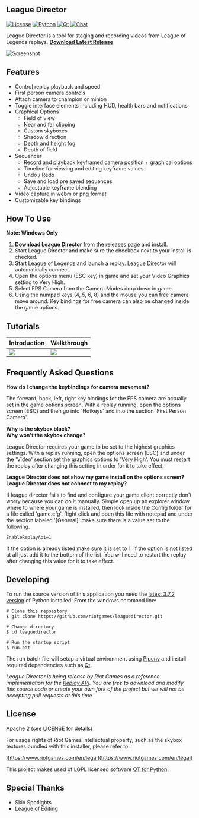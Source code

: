 ## League Director
[![License](https://img.shields.io/badge/license-Apache%202-blue.svg)](https://github.com/riotgames/leaguedirector/blob/master/LICENSE)
[![Python](https://img.shields.io/badge/python-3.7-brightgreen.svg)](https://www.python.org/downloads/release/python-372/)
[![Qt](https://img.shields.io/badge/pyside2-5.12.0-brightgreen.svg)](https://www.qt.io/qt-for-python)
[![Chat](https://img.shields.io/badge/chat-on%20discord-lightgrey.svg)](https://discord.gg/7j5fdRp)

League Director is a tool for staging and recording videos from League of Legends replays. **[Download Latest Release](https://github.com/riotgames/leaguedirector/releases/latest)**

![Screenshot](resources/screenshot.png)

## Features

* Control replay playback and speed
* First person camera controls
* Attach camera to champion or minion
* Toggle interface elements including HUD, health bars and notifications
* Graphical Options
  - Field of view
  - Near and far clipping
  - Custom skyboxes
  - Shadow direction
  - Depth and height fog
  - Depth of field
* Sequencer
  - Record and playback keyframed camera position + graphical options
  - Timeline for viewing and editing keyframe values
  - Undo / Redo
  - Save and load pre saved sequences
  - Adjustable keyframe blending
* Video capture in webm or png format
* Customizable key bindings

## How To Use

**Note: Windows Only**

1. **[Download League Director](https://github.com/riotgames/leaguedirector/releases/latest)** from the releases page and install.
2. Start League Director and make sure the checkbox next to your install is checked.
3. Start League of Legends and launch a replay. League Director will automatically connect.
4. Open the options menu (ESC key) in game and set your Video Graphics setting to Very High.
5. Select FPS Camera from the Camera Modes drop down in game.
6. Using the numpad keys (4, 5, 6, 8) and the mouse you can free camera move around. Key bindings for free camera can also be changed inside the game options.

## Tutorials
Introduction | Walkthrough
------------ | -------------
[![](http://img.youtube.com/vi/bzqydcrw89A/0.jpg)](https://www.youtube.com/watch?v=bzqydcrw89A "League Director Intro")|[![](http://img.youtube.com/vi/KuHLaDRReRU/0.jpg)](https://www.youtube.com/watch?v=KuHLaDRReRU "League Director Tutorial")

## Frequently Asked Questions
**How do I change the keybindings for camera movement?**

The forward, back, left, right key bindings for the FPS camera are actually set in the game options screen. With a replay running, open the options screen (ESC) and then go into 'Hotkeys' and into the section 'First Person Camera'.

**Why is the skybox black?**  
**Why won't the skybox change?**

League Director requires your game to be set to the highest graphics settings. With a replay running, open the options screen (ESC) and under the 'Video' section set the graphics options to 'Very High'. You must restart the replay after changing this setting in order for it to take effect.

**League Director does not show my game install on the options screen?**  
**League Director does not connect to my replay?**

If league director fails to find and configure your game client correctly don't worry because you can do it manually. Simple open up an explorer window where to where your game is installed, then look inside the Config folder for a file called 'game.cfg'. Right click and open this file with notepad and under the section labeled '[General]' make sure there is a value set to the following.

```
EnableReplayApi=1
```

If the option is already listed make sure it is set to 1. If the option is not listed at all just add it to the bottom of the list. You will need to restart the replay after changing this value for it to take effect.

## Developing
To run the source version of this application you need the [latest 3.7.2 version](https://www.python.org/downloads/release/python-372/)  of Python installed. From the windows command line:

```
# Clone this repository
$ git clone https://github.com/riotgames/leaguedirector.git

# Change directory
$ cd leaguedirector

# Run the startup script
$ run.bat
```

The run batch file will setup a virtual environment using [Pipenv](https://pipenv.readthedocs.io/en/latest/) and install required dependencies such as [Qt](https://www.qt.io/qt-for-python).

_League Director is being release by Riot Games as a reference implementation for the [Replay API](https://developer.riotgames.com/replay-apis.html). You are free to download and modify this source code or create your own fork of the project but we will not be accepting pull requests at this time._

## License
Apache 2 (see [LICENSE](https://github.com/riotgames/leaguedirector/blob/master/LICENSE) for details)

For usage rights of Riot Games intellectual property, such as the skybox textures bundled with this installer, please refer to:

[https://www.riotgames.com/en/legal](https://www.riotgames.com/en/legal)

This project makes used of LGPL licensed software [QT for Python](https://doc.qt.io/qtforpython/licenses.html).

## Special Thanks
 * Skin Spotlights
 * League of Editing
